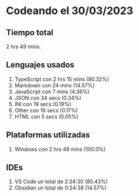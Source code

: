 # Codeando el 30/03/2023

## Tiempo total
2 hrs 49 mins.

## Lenguajes usados
1. TypeScript con 2 hrs 15 mins (80.32%)
1. Markdown con 24 mins (14.57%)
1. JavaScript con 7 mins (4.36%)
1. JSON con 34 secs (0.34%)
1. INI con 19 secs (0.19%)
1. Other con 16 secs (0.17%)
1. HTML con 5 secs (0.05%)

## Plataformas utilizadas
1. Windows con 2 hrs 49 mins (100.0%)

## IDEs
1. VS Code un total de 2:24:30 (85.43%)
1. Obsidian un total de 0:24:38 (14.57%)
